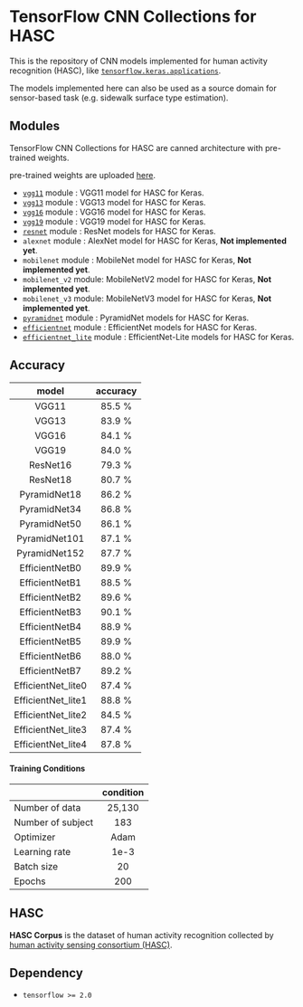 # TensorFlow CNN Collections for HASC
This is the repository of CNN models implemented for human activity recognition (HASC), like [`tensorflow.keras.applications`](https://www.tensorflow.org/api_docs/python/tf/keras/applications).

The models implemented here can also be used as a source domain for sensor-based task (e.g. sidewalk surface type estimation).

## Modules
TensorFlow CNN Collections for HASC are canned architecture with pre-trained weights.

pre-trained weights are uploaded [here](https://drive.google.com/drive/folders/1HMDMDz91laNvsyaTvAMgXzX-pIjDMpwy?usp=sharing).


- [`vgg11`](reference/vgg.md#applicationsvgg11vgg11) module : VGG11 model for HASC for Keras.
- [`vgg13`](reference/vgg.md#applicationsvgg13vgg13) module : VGG13 model for HASC for Keras.
- [`vgg16`](reference/vgg.md#applicationsvgg16vgg16) module : VGG16 model for HASC for Keras.
- [`vgg19`](reference/vgg.md#applicationsvgg19vgg19) module : VGG19 model for HASC for Keras.
- [`resnet`](reference/resnet.md#resnet) module : ResNet models for HASC for Keras.
- `alexnet` module : AlexNet model for HASC for Keras, **Not implemented yet**.
- `mobilenet` module : MobileNet model for HASC for Keras, **Not implemented yet**.
- `mobilenet_v2` module: MobileNetV2 model for HASC for Keras, **Not implemented yet**.
- `mobilenet_v3` module: MobileNetV3 model for HASC for Keras, **Not implemented yet**.
- [`pyramidnet`](reference/pyramidnet.md#pyramidnet) module : PyramidNet models for HASC for Keras.
- [`efficientnet`](reference/efficientnet.md#efficientnet) module : EfficientNet models for HASC for Keras.
- [`efficientnet_lite`](reference/efficientnet_lite.md#efficientnet-lite) module : EfficientNet-Lite models for HASC for Keras.


## Accuracy
| model | accuracy |
|:-----:|:--------:|
| VGG11 | 85.5 % |
| VGG13 | 83.9 % |
| VGG16 | 84.1 % |
| VGG19 | 84.0 % |
| ResNet16 | 79.3 % |
| ResNet18 | 80.7 % |
| PyramidNet18 | 86.2 % |
| PyramidNet34 | 86.8 % |
| PyramidNet50 | 86.1 % |
| PyramidNet101 | 87.1 % |
| PyramidNet152 | 87.7 % |
| EfficientNetB0 | 89.9 % |
| EfficientNetB1 | 88.5 % |
| EfficientNetB2 | 89.6 % |
| EfficientNetB3 | 90.1 % |
| EfficientNetB4 | 88.9 % |
| EfficientNetB5 | 89.9 % |
| EfficientNetB6 | 88.0 % |
| EfficientNetB7 | 89.2 % |
| EfficientNet_lite0 | 87.4 % |
| EfficientNet_lite1 | 88.8 % |
| EfficientNet_lite2 | 84.5 % |
| EfficientNet_lite3 | 87.4 % |
| EfficientNet_lite4 | 87.8 % |


#### Training Conditions

|  | condition |
|:---|:---:|
| Number of data | 25,130 |
| Number of subject | 183 |
| Optimizer | Adam |
| Learning rate | 1e-3 |
| Batch size | 20 |
| Epochs | 200 |

## HASC
**HASC Corpus** is the dataset of human activity recognition collected by [human activity sensing consortium (HASC)](http://hasc.jp).

## Dependency
- `tensorflow >= 2.0`